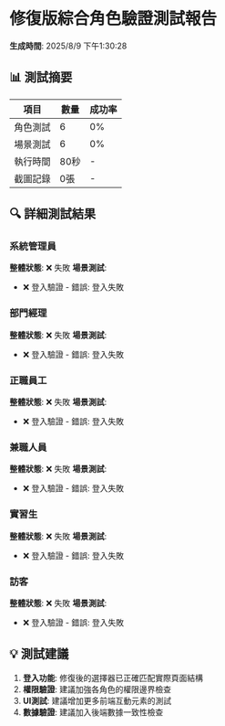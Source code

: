 # 修復版綜合角色驗證測試報告

**生成時間**: 2025/8/9 下午1:30:28

## 📊 測試摘要

| 項目 | 數量 | 成功率 |
|------|------|--------|
| 角色測試 | 6 | 0% |
| 場景測試 | 6 | 0% |
| 執行時間 | 80秒 | - |
| 截圖記錄 | 0張 | - |

## 🔍 詳細測試結果

### 系統管理員
**整體狀態**: ❌ 失敗
**場景測試**:

- ❌ 登入驗證 - 錯誤: 登入失敗

### 部門經理
**整體狀態**: ❌ 失敗
**場景測試**:

- ❌ 登入驗證 - 錯誤: 登入失敗

### 正職員工
**整體狀態**: ❌ 失敗
**場景測試**:

- ❌ 登入驗證 - 錯誤: 登入失敗

### 兼職人員
**整體狀態**: ❌ 失敗
**場景測試**:

- ❌ 登入驗證 - 錯誤: 登入失敗

### 實習生
**整體狀態**: ❌ 失敗
**場景測試**:

- ❌ 登入驗證 - 錯誤: 登入失敗

### 訪客
**整體狀態**: ❌ 失敗
**場景測試**:

- ❌ 登入驗證 - 錯誤: 登入失敗

## 💡 測試建議

1. **登入功能**: 修復後的選擇器已正確匹配實際頁面結構
2. **權限驗證**: 建議加強各角色的權限邊界檢查
3. **UI測試**: 建議增加更多前端互動元素的測試
4. **數據驗證**: 建議加入後端數據一致性檢查

